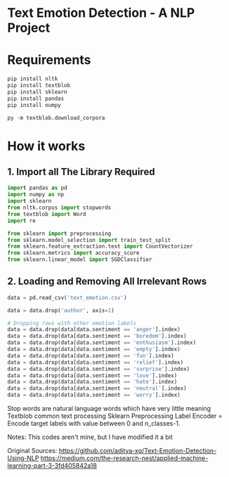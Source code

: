 # Text Emotion Detection - A NLP Project

# Requirements
```python
pip install nltk
pip install textblob
pip install sklearn
pip install pandas
pip install numpy

py -m textblob.download_corpora
```

# How it works
## 1. Import all The Library Required
```python
import pandas as pd
import numpy as np
import sklearn
from nltk.corpus import stopwords
from textblob import Word
import re

from sklearn import preprocessing
from sklearn.model_selection import train_test_split
from sklearn.feature_extraction.text import CountVectorizer
from sklearn.metrics import accuracy_score
from sklearn.linear_model import SGDClassifier
```
## 2. Loading and Removing All Irrelevant Rows
```python
data = pd.read_csv('text_emotion.csv')

data = data.drop('author', axis=1)

# Dropping rows with other emotion labels
data = data.drop(data[data.sentiment == 'anger'].index)
data = data.drop(data[data.sentiment == 'boredom'].index)
data = data.drop(data[data.sentiment == 'enthusiasm'].index)
data = data.drop(data[data.sentiment == 'empty'].index)
data = data.drop(data[data.sentiment == 'fun'].index)
data = data.drop(data[data.sentiment == 'relief'].index)
data = data.drop(data[data.sentiment == 'surprise'].index)
data = data.drop(data[data.sentiment == 'love'].index)
data = data.drop(data[data.sentiment == 'hate'].index)
data = data.drop(data[data.sentiment == 'neutral'].index)
data = data.drop(data[data.sentiment == 'worry'].index)
```

Stop words are natural language words which have very little meaning
Textblob common text processing
Sklearn Preprocessing Label Encoder = Encode target labels with value between 0 and n_classes-1.

Notes:
This codes aren't mine, but I have modified it a bit

Original Sources:
https://github.com/aditya-xq/Text-Emotion-Detection-Using-NLP
https://medium.com/the-research-nest/applied-machine-learning-part-3-3fd405842a18
